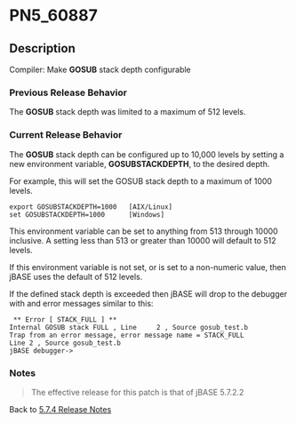 # PN5_60887

<PageHeader />

## Description

Compiler: Make **GOSUB** stack depth configurable

### Previous Release Behavior

The **GOSUB** stack depth was limited to a maximum of 512 levels.

### Current Release Behavior

The **GOSUB** stack depth can be configured up to 10,000 levels by setting a new environment variable, **GOSUBSTACKDEPTH**, to the desired depth.

For example, this will set the GOSUB stack depth to a maximum of 1000 levels.

```
export GOSUBSTACKDEPTH=1000   [AIX/Linux]
set GOSUBSTACKDEPTH=1000      [Windows]
```

This environment variable can be set to anything from 513 through 10000 inclusive. A setting less than 513 or greater than 10000 will default to 512 levels.

If this environment variable is not set, or is set to a non-numeric value, then jBASE uses the default of 512 levels.

If the defined stack depth is exceeded then jBASE will drop to the debugger with and error messages similar to this:

```
 ** Error [ STACK_FULL ] **
Internal GOSUB stack FULL , Line     2 , Source gosub_test.b
Trap from an error message, error message name = STACK_FULL
Line 2 , Source gosub_test.b
jBASE debugger->
```

### Notes

>The effective release for this patch is that of jBASE 5.7.2.2

Back to [5.7.4 Release Notes](./../README.md)
